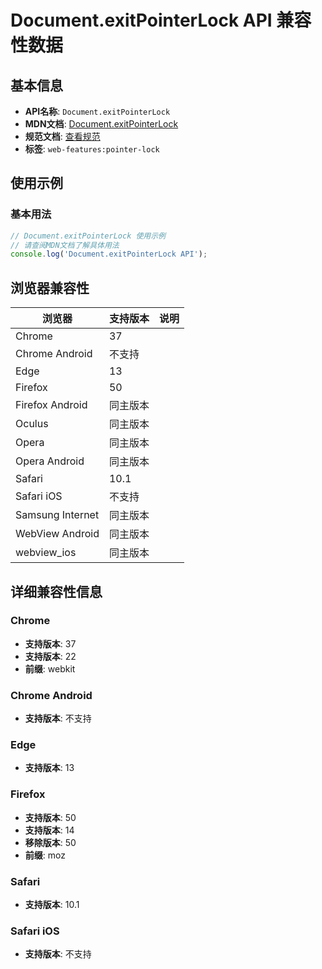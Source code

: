 # Document.exitPointerLock API 兼容性数据

## 基本信息

- **API名称**: `Document.exitPointerLock`
- **MDN文档**: [Document.exitPointerLock](https://developer.mozilla.org/docs/Web/API/Document/exitPointerLock)
- **规范文档**: [查看规范](https://w3c.github.io/pointerlock/#dom-document-exitpointerlock)
- **标签**: `web-features:pointer-lock`

## 使用示例

### 基本用法

```javascript
// Document.exitPointerLock 使用示例
// 请查阅MDN文档了解具体用法
console.log('Document.exitPointerLock API');
```

## 浏览器兼容性

| 浏览器 | 支持版本 | 说明 |
|--------|----------|------|
| Chrome | 37 |  |
| Chrome Android | 不支持 |  |
| Edge | 13 |  |
| Firefox | 50 |  |
| Firefox Android | 同主版本 |  |
| Oculus | 同主版本 |  |
| Opera | 同主版本 |  |
| Opera Android | 同主版本 |  |
| Safari | 10.1 |  |
| Safari iOS | 不支持 |  |
| Samsung Internet | 同主版本 |  |
| WebView Android | 同主版本 |  |
| webview_ios | 同主版本 |  |

## 详细兼容性信息

### Chrome

- **支持版本**: 37
- **支持版本**: 22
- **前缀**: webkit

### Chrome Android

- **支持版本**: 不支持

### Edge

- **支持版本**: 13

### Firefox

- **支持版本**: 50
- **支持版本**: 14
- **移除版本**: 50
- **前缀**: moz

### Safari

- **支持版本**: 10.1

### Safari iOS

- **支持版本**: 不支持

